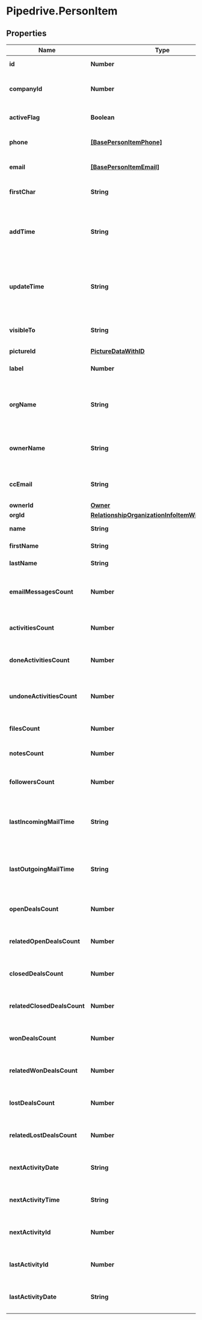 # Pipedrive.PersonItem

## Properties

Name | Type | Description | Notes
------------ | ------------- | ------------- | -------------
**id** | **Number** | The ID of the Person | [optional] 
**companyId** | **Number** | The ID of the Company related to the Person | [optional] 
**activeFlag** | **Boolean** | If the Person is activated or not | [optional] 
**phone** | [**[BasePersonItemPhone]**](BasePersonItemPhone.md) | List of phone data related to the Person | [optional] 
**email** | [**[BasePersonItemEmail]**](BasePersonItemEmail.md) | List of email data related to the Person | [optional] 
**firstChar** | **String** | The first letter of the name of the Person | [optional] 
**addTime** | **String** | The date and time when the Person was added/created. Format: YYYY-MM-DD HH:MM:SS | [optional] 
**updateTime** | **String** | The last updated date and time of the Person. Format: YYYY-MM-DD HH:MM:SS | [optional] 
**visibleTo** | **String** | The visibility group ID of who can see the Person | [optional] 
**pictureId** | [**PictureDataWithID**](PictureDataWithID.md) |  | [optional] 
**label** | **Number** | The label assigned to the Person | [optional] 
**orgName** | **String** | The name of the Organization associated with the Person | [optional] 
**ownerName** | **String** | The name of the owner associated with the Person | [optional] 
**ccEmail** | **String** | The CC email associated with the Person | [optional] 
**ownerId** | [**Owner**](Owner.md) |  | [optional] 
**orgId** | [**RelationshipOrganizationInfoItemWithActiveFlag**](RelationshipOrganizationInfoItemWithActiveFlag.md) |  | [optional] 
**name** | **String** | The name of the Person | [optional] 
**firstName** | **String** | The first name of the Person | [optional] 
**lastName** | **String** | The last name of the Person | [optional] 
**emailMessagesCount** | **Number** | The count of email messages related to the Person | [optional] 
**activitiesCount** | **Number** | The count of activities related to the Person | [optional] 
**doneActivitiesCount** | **Number** | The count of done activities related to the Person | [optional] 
**undoneActivitiesCount** | **Number** | The count of undone activities related to the Person | [optional] 
**filesCount** | **Number** | The count of files related to the Person | [optional] 
**notesCount** | **Number** | The count of notes related to the Person | [optional] 
**followersCount** | **Number** | The count of followers related to the Person | [optional] 
**lastIncomingMailTime** | **String** | The date and time of the last incoming email associated with the Person | [optional] 
**lastOutgoingMailTime** | **String** | The date and time of the last outgoing email associated with the Person | [optional] 
**openDealsCount** | **Number** | The count of open Deals related with the item | [optional] 
**relatedOpenDealsCount** | **Number** | The count of related open Deals related with the item | [optional] 
**closedDealsCount** | **Number** | The count of closed Deals related with the item | [optional] 
**relatedClosedDealsCount** | **Number** | The count of related closed Deals related with the item | [optional] 
**wonDealsCount** | **Number** | The count of won Deals related with the item | [optional] 
**relatedWonDealsCount** | **Number** | The count of related won Deals related with the item | [optional] 
**lostDealsCount** | **Number** | The count of lost Deals related with the item | [optional] 
**relatedLostDealsCount** | **Number** | The count of related lost Deals related with the item | [optional] 
**nextActivityDate** | **String** | The date of the next activity associated with the Deal | [optional] 
**nextActivityTime** | **String** | The time of the next activity associated with the Deal | [optional] 
**nextActivityId** | **Number** | The ID of the next activity associated with the Deal | [optional] 
**lastActivityId** | **Number** | The ID of the last activity associated with the Deal | [optional] 
**lastActivityDate** | **String** | The date of the last activity associated with the Deal | [optional] 



